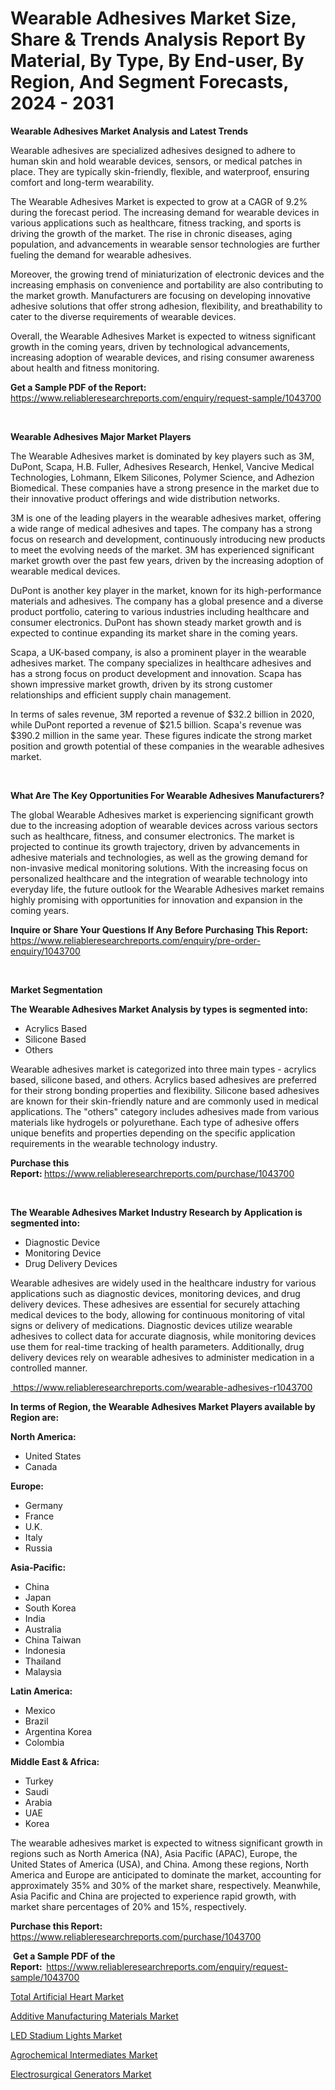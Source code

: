 <p><h1>Wearable Adhesives Market Size, Share & Trends Analysis Report By Material, By Type, By End-user, By Region, And Segment Forecasts, 2024 - 2031</h1></p><p><strong>Wearable Adhesives Market Analysis and Latest Trends</strong></p>
<p><p>Wearable adhesives are specialized adhesives designed to adhere to human skin and hold wearable devices, sensors, or medical patches in place. They are typically skin-friendly, flexible, and waterproof, ensuring comfort and long-term wearability.</p><p>The Wearable Adhesives Market is expected to grow at a CAGR of 9.2% during the forecast period. The increasing demand for wearable devices in various applications such as healthcare, fitness tracking, and sports is driving the growth of the market. The rise in chronic diseases, aging population, and advancements in wearable sensor technologies are further fueling the demand for wearable adhesives.</p><p>Moreover, the growing trend of miniaturization of electronic devices and the increasing emphasis on convenience and portability are also contributing to the market growth. Manufacturers are focusing on developing innovative adhesive solutions that offer strong adhesion, flexibility, and breathability to cater to the diverse requirements of wearable devices.</p><p>Overall, the Wearable Adhesives Market is expected to witness significant growth in the coming years, driven by technological advancements, increasing adoption of wearable devices, and rising consumer awareness about health and fitness monitoring.</p></p>
<p><strong>Get a Sample PDF of the Report:&nbsp;</strong> <a href="https://www.reliableresearchreports.com/enquiry/request-sample/1043700">https://www.reliableresearchreports.com/enquiry/request-sample/1043700</a></p>
<p>&nbsp;</p>
<p><strong>Wearable Adhesives Major Market Players</strong></p>
<p><p>The Wearable Adhesives market is dominated by key players such as 3M, DuPont, Scapa, H.B. Fuller, Adhesives Research, Henkel, Vancive Medical Technologies, Lohmann, Elkem Silicones, Polymer Science, and Adhezion Biomedical. These companies have a strong presence in the market due to their innovative product offerings and wide distribution networks.</p><p>3M is one of the leading players in the wearable adhesives market, offering a wide range of medical adhesives and tapes. The company has a strong focus on research and development, continuously introducing new products to meet the evolving needs of the market. 3M has experienced significant market growth over the past few years, driven by the increasing adoption of wearable medical devices.</p><p>DuPont is another key player in the market, known for its high-performance materials and adhesives. The company has a global presence and a diverse product portfolio, catering to various industries including healthcare and consumer electronics. DuPont has shown steady market growth and is expected to continue expanding its market share in the coming years.</p><p>Scapa, a UK-based company, is also a prominent player in the wearable adhesives market. The company specializes in healthcare adhesives and has a strong focus on product development and innovation. Scapa has shown impressive market growth, driven by its strong customer relationships and efficient supply chain management.</p><p>In terms of sales revenue, 3M reported a revenue of $32.2 billion in 2020, while DuPont reported a revenue of $21.5 billion. Scapa's revenue was $390.2 million in the same year. These figures indicate the strong market position and growth potential of these companies in the wearable adhesives market.</p></p>
<p>&nbsp;</p>
<p><strong>What Are The Key Opportunities For Wearable Adhesives Manufacturers?</strong></p>
<p><p>The global Wearable Adhesives market is experiencing significant growth due to the increasing adoption of wearable devices across various sectors such as healthcare, fitness, and consumer electronics. The market is projected to continue its growth trajectory, driven by advancements in adhesive materials and technologies, as well as the growing demand for non-invasive medical monitoring solutions. With the increasing focus on personalized healthcare and the integration of wearable technology into everyday life, the future outlook for the Wearable Adhesives market remains highly promising with opportunities for innovation and expansion in the coming years.</p></p>
<p><strong>Inquire or Share Your Questions If Any Before Purchasing This Report:</strong> <a href="https://www.reliableresearchreports.com/enquiry/pre-order-enquiry/1043700">https://www.reliableresearchreports.com/enquiry/pre-order-enquiry/1043700</a></p>
<p>&nbsp;</p>
<p><strong>Market Segmentation</strong></p>
<p><strong>The Wearable Adhesives Market Analysis by types is segmented into:</strong></p>
<p><ul><li>Acrylics Based</li><li>Silicone Based</li><li>Others</li></ul></p>
<p><p>Wearable adhesives market is categorized into three main types - acrylics based, silicone based, and others. Acrylics based adhesives are preferred for their strong bonding properties and flexibility. Silicone based adhesives are known for their skin-friendly nature and are commonly used in medical applications. The "others" category includes adhesives made from various materials like hydrogels or polyurethane. Each type of adhesive offers unique benefits and properties depending on the specific application requirements in the wearable technology industry.</p></p>
<p><strong>Purchase this Report:&nbsp;</strong><a href="https://www.reliableresearchreports.com/purchase/1043700">https://www.reliableresearchreports.com/purchase/1043700</a></p>
<p>&nbsp;</p>
<p><strong>The Wearable Adhesives Market Industry Research by Application is segmented into:</strong></p>
<p><ul><li>Diagnostic Device</li><li>Monitoring Device</li><li>Drug Delivery Devices</li></ul></p>
<p><p>Wearable adhesives are widely used in the healthcare industry for various applications such as diagnostic devices, monitoring devices, and drug delivery devices. These adhesives are essential for securely attaching medical devices to the body, allowing for continuous monitoring of vital signs or delivery of medications. Diagnostic devices utilize wearable adhesives to collect data for accurate diagnosis, while monitoring devices use them for real-time tracking of health parameters. Additionally, drug delivery devices rely on wearable adhesives to administer medication in a controlled manner.</p></p>
<p><a href="https://www.reliableresearchreports.com/wearable-adhesives-r1043700">&nbsp;https://www.reliableresearchreports.com/wearable-adhesives-r1043700</a></p>
<p><strong>In terms of Region, the Wearable Adhesives Market Players available by Region are:</strong></p>
<p>
    <p> <strong> North America: </strong>
        <ul>
            <li>United States</li>
            <li>Canada</li>
        </ul>
        </p> 
    <p> <strong> Europe: </strong>
        <ul>
            <li>Germany</li>
            <li>France</li>
            <li>U.K.</li>
            <li>Italy</li>
            <li>Russia</li>
        </ul>
        </p> 
    <p> <strong> Asia-Pacific: </strong>
        <ul>
            <li>China</li>
            <li>Japan</li>
            <li>South Korea</li>
            <li>India</li>
            <li>Australia</li>
            <li>China Taiwan</li>
            <li>Indonesia</li>
            <li>Thailand</li>
            <li>Malaysia</li>
        </ul>
        </p> 
    <p> <strong> Latin America: </strong>
        <ul>
            <li>Mexico</li>
            <li>Brazil</li>
            <li>Argentina Korea</li>
            <li>Colombia</li>
        </ul>
        </p> 
    <p> <strong> Middle East & Africa: </strong>
        <ul>
            <li>Turkey</li>
            <li>Saudi</li>
            <li>Arabia</li>
            <li>UAE</li>
            <li>Korea</li>
        </ul>
    </p>
    </p>
<p><p>The wearable adhesives market is expected to witness significant growth in regions such as North America (NA), Asia Pacific (APAC), Europe, the United States of America (USA), and China. Among these regions, North America and Europe are anticipated to dominate the market, accounting for approximately 35% and 30% of the market share, respectively. Meanwhile, Asia Pacific and China are projected to experience rapid growth, with market share percentages of 20% and 15%, respectively.</p></p>
<p><strong>Purchase this Report: </strong><a href="https://www.reliableresearchreports.com/purchase/1043700">https://www.reliableresearchreports.com/purchase/1043700</a></p>
<p>&nbsp;<strong>Get a Sample PDF of the Report:&nbsp;&nbsp;</strong><a href="https://www.reliableresearchreports.com/enquiry/request-sample/1043700">https://www.reliableresearchreports.com/enquiry/request-sample/1043700</a></p>
<p><strong></strong></p>
<p><p><a href="https://github.com/carolinehamilton5656/Market-Research-Report-List-1/blob/main/total-artificial-heart-market.md">Total Artificial Heart Market</a></p><p><a href="https://www.linkedin.com/pulse/additive-manufacturing-materials-market-growth-outlook-pj3qe?trackingId=X0Au7COpQRmaF4G3C457lg%3D%3D">Additive Manufacturing Materials Market</a></p><p><a href="https://medium.com/@tyhd5df/global-led-stadium-lights-industry-types-applications-market-players-regional-growth-analysis-4a9af4814f38">LED Stadium Lights Market</a></p><p><a href="https://www.linkedin.com/pulse/agrochemical-intermediates-market-segmentation-geographical-3gdge?trackingId=VeLjElFNQsK2yMHKI5PDBg%3D%3D">Agrochemical Intermediates Market</a></p><p><a href="https://github.com/edaunhshhs/Market-Research-Report-List-1/blob/main/electrosurgical-generators-market.md">Electrosurgical Generators Market</a></p></p>